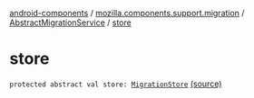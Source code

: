 [android-components](../../index.md) / [mozilla.components.support.migration](../index.md) / [AbstractMigrationService](index.md) / [store](./store.md)

# store

`protected abstract val store: `[`MigrationStore`](../../mozilla.components.support.migration.state/-migration-store/index.md) [(source)](https://github.com/mozilla-mobile/android-components/blob/master/components/support/migration/src/main/java/mozilla/components/support/migration/AbstractMigrationService.kt#L41)